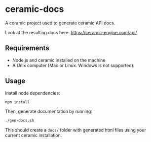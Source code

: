 # ceramic-docs

A ceramic project used to generate ceramic API docs.

Look at the resulting docs here: https://ceramic-engine.com/api/

## Requirements

- Node.js and ceramic installed on the machine
- A Unix computer (Mac or Linux. Windows is not supported).

## Usage

Install node dependencies:

```bash
npm install
```

Then, generate documentation by running:

```bash
./gen-docs.sh
```

This should create a `docs/` folder with generated html files using your current ceramic installation.
